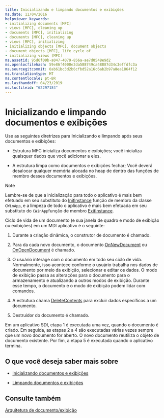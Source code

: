 ```yaml
---
title: Inicializando e limpando documentos e exibições
ms.date: 11/04/2016
helpviewer_keywords:
- initializing documents [MFC]
- views [MFC], cleaning up
- documents [MFC], initializing
- documents [MFC], cleaning up
- views [MFC], initializing
- initializing objects [MFC], document objects
- document objects [MFC], life cycle of
- initializing views [MFC]
ms.assetid: 95d6f09b-a047-4079-856a-ae7d0548e9d2
ms.openlocfilehash: 59e86f4000e2da588749ca48887d34c3effdfc3a
ms.sourcegitcommit: 0ab61bc3d2b6cfbd52a16c6ab2b97a8ea1864f12
ms.translationtype: MT
ms.contentlocale: pt-BR
ms.lasthandoff: 04/23/2019
ms.locfileid: "62297184"
---
```

# <a name="initializing-and-cleaning-up-documents-and-views"></a>Inicializando e limpando documentos e exibições

Use as seguintes diretrizes para Inicializando e limpando após seus documentos e exibições:

- Estrutura MFC inicializa documentos e exibições; você inicializa quaisquer dados que você adicionar a eles.

- A estrutura limpa como documentos e exibições fechar; Você deverá desalocar qualquer memória alocada no heap de dentro das funções de membro desses documentos e exibições.

> [!NOTE]
>  Lembre-se de que a inicialização para todo o aplicativo é mais bem efetuado em seu substituto do [InitInstance](../mfc/reference/cwinapp-class.md#initinstance) função de membro da classe `CWinApp`, e a limpeza de todo o aplicativo é mais bem efetuada em seu substituto do `CWinApp`função de membro [ExitInstance](../mfc/reference/cwinapp-class.md#exitinstance).

Ciclo de vida de um documento (e sua janela de quadro e modo de exibição ou exibições) em um MDI aplicativo é o seguinte:

1. Durante a criação dinâmica, o construtor de documento é chamado.

1. Para da cada novo documento, o documento [OnNewDocument](../mfc/reference/cdocument-class.md#onnewdocument) ou [OnOpenDocument](../mfc/reference/cdocument-class.md#onopendocument) é chamado.

1. O usuário interage com o documento em todo seu ciclo de vida. Normalmente, isso acontece conforme o usuário trabalha nos dados de documento por meio da exibição, selecionar e editar os dados. O modo de exibição passa as alterações para o documento para o armazenamento e atualizando a outros modos de exibição. Durante esse tempo, o documento e o modo de exibição podem lidar com comandos.

1. A estrutura chama [DeleteContents](../mfc/reference/cdocument-class.md#deletecontents) para excluir dados específicos a um documento.

1. Destruidor do documento é chamado.

Em um aplicativo SDI, etapa 1 é executada uma vez, quando o documento é criado. Em seguida, as etapas 2 a 4 são executadas várias vezes sempre que um novo documento for aberto. O novo documento reutiliza o objeto de documento existente. Por fim, a etapa 5 é executada quando o aplicativo termina.

## <a name="what-do-you-want-to-know-more-about"></a>O que você deseja saber mais sobre

- [Inicializando documentos e exibições](../mfc/initializing-documents-and-views.md)

- [Limpando documentos e exibições](../mfc/cleaning-up-documents-and-views.md)

## <a name="see-also"></a>Consulte também

[Arquitetura de documento/exibição](../mfc/document-view-architecture.md)
